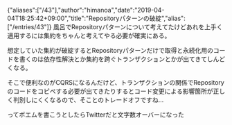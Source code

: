 {"aliases":["/43"],"author":"himanoa","date":"2019-04-04T18:25:42+09:00","title":"Repositoryパターンの破綻","alias":["/entries/43"]}
風呂でRepositoryパターンについて考えてたけどあれを上手く適用するには集約をちゃんと考えてやる必要が確実にある。

想定していた集約が破綻するとRepositoryパターンだけで取得と永続化用のコードを書くのは依存性解決とか集約を跨ぐトランザクションとかが出てきてしんどくなる。

そこで便利なのがCQRSになるんだけど、トランザクションの関係でRepositoryのコードをコピペする必要が出てきたりするとコード変更による影響箇所が正しく判別しにくくなるので、そことのトレードオフですね…

ってポエムを書こうとしたらTwitterだと文字数オーバーになった
